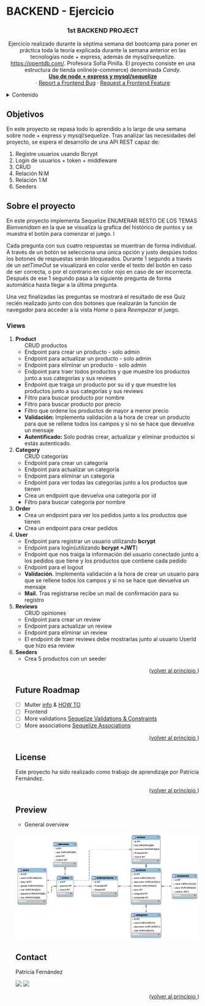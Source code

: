 # BACKEND - Ejercicio

<a name="top"></a>

 <h3 align="center">1st BACKEND PROJECT</h3>

  <p align="center">
    Ejercicio realizado durante la séptima semana del bootcamp para poner en práctica toda la teoría explicada durante la semana anterior en las tecnologías node + express, además de mysql/sequelize. <a href="https://opentdb.com/">https://opentdb.com/</a>. Profesora Sofía Pinilla. El proyecto consiste en una estructura de tienda online(e-commerce) denominada <i>Candy</i>.

  <br/>
    <a href="https://github.com/pafz/quiz"><strong>Uso de node + express y mysql/sequelize</strong></a>
    <br />
    ·
    <a href="https://github.com/pafz/quiz/issues">Report a Frontend Bug</a>
    ·
    <a href="https://github.com/pafz/bootstrap_Juanda_PatriciaF">Request a Frontend Feature</a>
    </p>

</div>

<!-- TABLE OF CONTENTS -->
<details>
  <summary>Contenido</summary>
  <ol>
        <li><a href="https://docs.google.com/document/d/15ssMgZOjryQKomx-hRipEEQIzh2pPAQ7_lTxPnkYrSk/edit" target="_blank">Objetivos</a></li>
    <li>
      <a href="#about-the-project">About The Project</a>
      <ul>
        <li><a href="#endpoints">Views</a></li>
         <li><a href="#built-with">Built With</a></li>
      </ul>   
    </li>
    <li><a href="https://docs.google.com/document/d/1qU3UZgZ3E9738ztX-6jTLlzx-SKPq7x5m2Ao5Uh8-xQ/edit" target="_blank">Cuestiones Bootstrap</a></li>
    <li><a href="#contributing">Contributing</a></li>
    <li><a href="#license">License</a></li>
    <li><a href="#acknowledgments">Acknowledgments</a></li>
    <li><a href="#contact">Contact</a></li>
  </ol>
</details>

<!-- ABOUT THE OBJECTIVES -->

## Objetivos

En este proyecto se repasa todo lo aprendido a lo largo de una semana sobre node + express y mysql/sequelize. Tras analizar las necesidades del proyecto, se espera el desarrollo de una API REST capaz de:
<objectives>

  <ol>
    <li>Registre usuarios usando Bcrypt</li>
    <li>Login de usuarios + token + middleware</li>
    <li>CRUD</li>
    <li>Relación N:M</li>
    <li>Relación 1:M</li>
    <li>Seeders</li>
</ol>
</objectives>

<!-- ABOUT THE PROJECT -->

## Sobre el proyecto

En este proyecto implementa Sequelize ENUMERAR RESTO DE LOS TEMAS <i>Bienvenidaen</i> en la que se visualiza la grafíca del histórico de puntos y se muestra el botón para comenzar el juego. l

Cada pregunta con sus cuatro respuestas se muentran de forma individual. A través de un botón se selecciona una única opción y justo despúes todos los botones de respuestas serán bloqueados. Durante 1 segundo a través de un <i>setTimeOut</i> se visualizará en color verde el texto del botón en caso de ser correcta, o por el contrario en color rojo en caso de ser incorrecta. Después de ese 1 segundo pasa a la siguiente pregunta de forma automática hasta llegar a la última pregunta.

Una vez finalizadas las preguntas se mostrará el resultado de ese Quiz recién realizado junto con dos botones que realizarán la función de navegador para acceder a la vista <i>Home</i> o para <i>Reempezar</i> el juego.

### Views

<views>
      <ol>
        <li>
          <strong>Product</strong>
          <ul>
            CRUD productos
            <li>Endpoint para crear un producto - solo admin</li>
            <li>Endpoint para actualizar un producto - solo admin</li>
            <li>Endpoint para eliminar un producto - solo admin</li>
            <li>Endpoint para traer todos productos y que muestre los productos junto a sus categorías y sus reviews</li>
          </ul>
          <ul style="list-style-type:square">
            <li>Endpoint que traiga un producto por su id y que muestre los productos junto a sus categorías y sus reviews</li>
            <li>Filtro para buscar producto por nombre</li>
            <li>Filtro para buscar producto por precio</li>
            <li>Filtro que ordene los productos de mayor a menor precio</li>
            <li><strong>Validación:</strong> Implementa validación a la hora de crear un producto para que se rellene todos los campos y si no se hace que devuelva un mensaje</li>
            <li><strong>Autentificado:</strong> Solo podrás crear, actualizar y eliminar productos si estás autenticado.</li>
        </ul>
        </li>
        <li>
          <strong>Category</strong>
          <ul>
            CRUD categorías
            <li>Endpoint para crear un categoría</li>
            <li>Endpoint para actualizar un categoría</li>
            <li>Endpoint para eliminar un categoría</li>
            <li>Endpoint para ver todas las categorías junto a los productos que tienen</li>
          </ul>
          <ul style="list-style-type:square">
            <li>Crea un endpoint que devuelva una categoría por id</li>
            <li>Filtro para buscar categoría por nombre</li>
         </ul>
         </li>
         <li>
         <strong>Order</strong>
          <ul style="list-style-type:square">
              <li>Crea un endpoint para ver los pedidos junto a los productos que tienen</li>
              <li>Crea un endpoint para crear pedidos</li>
          </ul>
         </li>
         <li>
         <strong>User</strong>
         <ul tyle="list-style-type:square">
            <li>Endpoint para registrar un usuario utilizando <strong>bcrypt</strong></li>
            <li>Endpoint para login(utilizando <strong>bcrypt +JWT</strong>)</li>
            <li>Endpoint que nos traiga la información del usuario conectado junto a los pedidos que tiene y los productos que contiene cada pedido</li>
            <li>Endpoint para el logout</li>
            <li><strong>Validación.</strong> Implementa validación a la hora de crear un usuario para que se rellene todos los campos y si no se hace que devuelva un mensaje</li>
            <li><strong>Mail.</strong> Tras registrarse recibe un mail de confirmación para su registro</li>
          </ul>
         </li>
          <li>
          <strong>Reviews</strong>
          <ul>
            CRUD opiniones
            <li>Endpoint para crear un review</li>
            <li>Endpoint para actualizar un review</li>
            <li>Endpoint para eliminar un review</li>
            <li>El endpoint de traer reviews debe mostrarlas junto al usuario UserId que hizo esa review</li>
          </ul>
         </li>
         <li>
         <strong>Seeders</strong>
         <ul tyle="list-style-type:square">
            <li>Crea 5 productos con un seeder</li>
          </ul>
         </li>

</views>

<p align="right">(<a href="README.md#top">volver al principio </a>)</p>

<!-- FUTURE -->

## Future Roadmap

- [ ] Multer <a href="https://github.com/expressjs/multer/blob/master/doc/README-es.md" target="_blank">info</a> & <a href="https://www.webslesson.info/2022/05/upload-file-in-node-js-express-using-multer.html" target="_blank">HOW TO</a>
- [ ] Frontend
- [ ] More validations <a href="https://sequelize.org/docs/v6/core-concepts/validations-and-constraints/" target="_blank">Sequelize Validations & Constraints</a>
- [ ] More associations <a href="https://sequelize.org/docs/v6/core-concepts/assocs/" target="_blank">Sequelize Associations</a>

<p align="right">(<a href="README.md#top">volver al principio </a>)</p>

<!-- LICENSE -->

## License

Este proyecto ha sido realizado como trabajo de aprendizaje por Patricia Fernández.

<p align="right">(<a href="README.md#top">volver al principio </a>)</p>

<!-- PREVIEW -->

## Preview

- General overview

![foto](./assets/img/candy.png)

<!-- CONTACT -->

## Contact

</p>
  <p align="justify">
Patricia Fernández

<a href = "mailto:paferza@gmail.com"><img src="https://img.shields.io/badge/-Gmail-%23333?style=for-the-badge&logo=gmail&logoColor=white" target="_blank"></a>
<a href="https://www.linkedin.com/in/patricia-fernandez-zamanillo/" target="_blank"><img src="https://img.shields.io/badge/-LinkedIn-%230077B5?style=for-the-badge&logo=linkedin&logoColor=white" target="_blank"></a>

</p>
<p align="right">(<a href="README.md#top">volver al principio </a>)</p>
